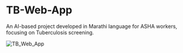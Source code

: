 # TB-Web-App
An AI-based project developed in Marathi language for ASHA workers, focusing on Tuberculosis screening.

![TB_Web_App](https://github.com/user-attachments/assets/8e0a30d1-e0c5-43d6-b81f-f8dc91e9436e)

